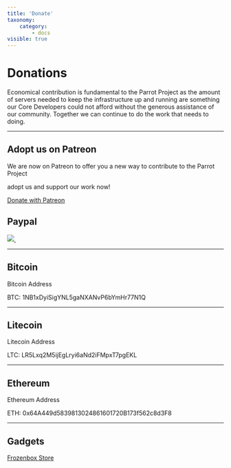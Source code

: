 ```yaml
---
title: 'Donate'
taxonomy:
    category:
        - docs
visible: true
---
```


# Donations

Economical contribution is fundamental to the Parrot Project as the amount of servers needed to keep the infrastructure up and running are something our Core Developers could not afford without the generous assistance of our community.  Together we can continue to do the work that needs to doing.

----

## Adopt us on Patreon

We are now on Patreon to offer you a new way to contribute to the Parrot Project

adopt us and support our work now!

<html><a href="https://www.patreon.com/parrot" target="_blank" class="btn btn-primary">Donate with Patreon</a></html>

## Paypal

<html>
<a target="_blank" href="https://www.paypal.me/palinuro">
<img src="https://www.paypalobjects.com/en_US/i/btn/btn_donateCC_LG.gif" type="image">
<img src="https://www.paypalobjects.com/it_IT/i/scr/pixel.gif" alt="" width="1" border="0" height="1">
</a>
</html>

----

## Bitcoin

Bitcoin Address

BTC: 1NB1xDyiSigYNL5gaNXANvP6bYmHr77N1Q

----

## Litecoin

Litecoin Address

LTC: LR5Lxq2M5ijEgLryi6aNd2iFMpxT7pgEKL 

----

## Ethereum

Ethereum Address

ETH: 0x64A449d5839813024861601720B173f562c8d3F8

----

## Gadgets
<html><a href="http://frozenbox.spreadshirt.net/" target="_blank" class="btn btn-primary">Frozenbox Store</a></html>